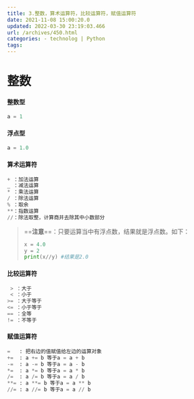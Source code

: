 ```yaml
---
title: 3.整数，算术运算符，比较运算符，赋值运算符
date: 2021-11-08 15:00:20.0
updated: 2022-03-30 23:19:03.466
url: /archives/450.html
categories: - technolog | Python
tags: 
---
```




# 整数

#### 整数型

```python
a = 1
```

#### 浮点型

```python
a = 1.0
```

#### 算术运算符

```python
+ ：加法运算
_ ：减法运算
* ：乘法运算
/ ：除法运算
% ：取余
**：指数运算
//：除法取整，计算商并去除其中小数部分
```

> \==**注意**\==：只要运算当中有浮点数，结果就是浮点数。如下：
> 
> ```python
> x = 4.0
> y = 2
> print(x//y) #结果是2.0
> ```

#### 比较运算符

```python
 > ：大于
 < ：小于
>= ：大于等于
<= ：小于等于
== ：全等
!= ：不等于
```

#### 赋值运算符

```python
=   : 把右边的值赋值给左边的运算对象
+=  : a += b 等于a = a + b
-=  : a -= b 等于a = a - b
*=  : a *= b 等于a = a * b
/=  : a /= b 等于a = a / b
**= : a **= b 等于a = a ** b
//= : a //= b 等于a = a // b
```